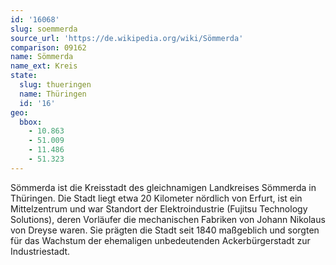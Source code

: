 ```yaml
---
id: '16068'
slug: soemmerda
source_url: 'https://de.wikipedia.org/wiki/Sömmerda'
comparison: 09162
name: Sömmerda
name_ext: Kreis
state:
  slug: thueringen
  name: Thüringen
  id: '16'
geo:
  bbox:
    - 10.863
    - 51.009
    - 11.486
    - 51.323
---
```


Sömmerda ist die Kreisstadt des gleichnamigen Landkreises Sömmerda in Thüringen. Die Stadt liegt etwa 20 Kilometer nördlich von Erfurt, ist ein Mittelzentrum und war Standort der Elektroindustrie (Fujitsu Technology Solutions), deren Vorläufer die mechanischen Fabriken von Johann Nikolaus von Dreyse waren. Sie prägten die Stadt seit 1840 maßgeblich und sorgten für das Wachstum der ehemaligen unbedeutenden Ackerbürgerstadt zur Industriestadt.
